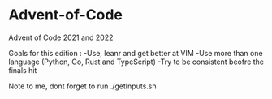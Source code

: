 # Advent-of-Code
Advent of Code 2021 and 2022

Goals for this edition :
-Use, leanr and get better at VIM
-Use more than one language (Python, Go, Rust and TypeScript)
-Try to be consistent beofre the finals hit

Note to me, dont forget to run ./getInputs.sh


